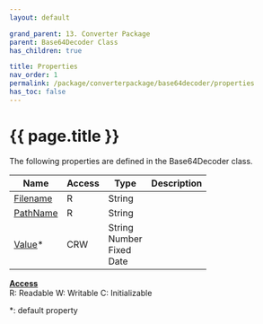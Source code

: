 ```yaml
---
layout: default

grand_parent: 13. Converter Package
parent: Base64Decoder Class
has_children: true

title: Properties
nav_order: 1
permalink: /package/converterpackage/base64decoder/properties
has_toc: false
---
```

# {{ page.title }}

The following properties are defined in the Base64Decoder class.

|Name       | Access | Type   | Description |
|----------	|--------|--------|-------------|
| [Filename](/package/converterpackage/base64decoder/properties/filename) | R | String | |
| [PathName](/package/converterpackage/base64decoder/properties/pathname) | R | String | |
| [Value](/package/converterpackage/base64decoder/properties/value)* | CRW | String<br>Number<br>Fixed<br>Date | |

<u><b>Access</b></u><br>
R: Readable
W: Writable
C: Initializable

*: default property